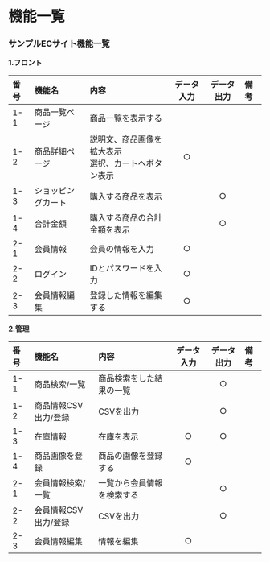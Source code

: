 # 機能一覧
### サンプルECサイト機能一覧
**1.フロント**

|番号|機能名|内容|データ入力|データ出力|備考|
|:---|:---|:---|:---:|:---:|:---|
|1-1|商品一覧ページ|商品一覧を表示する||||
|1-2|商品詳細ページ|説明文、商品画像を拡大表示<br>選択、カートへボタン表示|○|||
|1-3|ショッピングカート|購入する商品を表示||○||
|1-4|合計金額|購入する商品の合計金額を表示||○||
|2-1|会員情報|会員の情報を入力|○|||
|2-2|ログイン|IDとパスワードを入力|○|||
|2-3|会員情報編集|登録した情報を編集する|○|||

**2.管理**

|番号|機能名|内容|データ入力|データ出力|備考|
|:---|:---|:---|:---:|:---:|:---|
|1-1|商品検索/一覧|商品検索をした結果の一覧||○||
|1-2|商品情報CSV出力/登録|CSVを出力||○||
|1-3|在庫情報|在庫を表示|○|○||
|1-4|商品画像を登録|商品の画像を登録する|○|||
|2-1|会員情報検索/一覧|一覧から会員情報を検索する||○||
|2-2|会員情報CSV出力/登録|CSVを出力||○||
|2-3|会員情報編集|情報を編集|○|||
